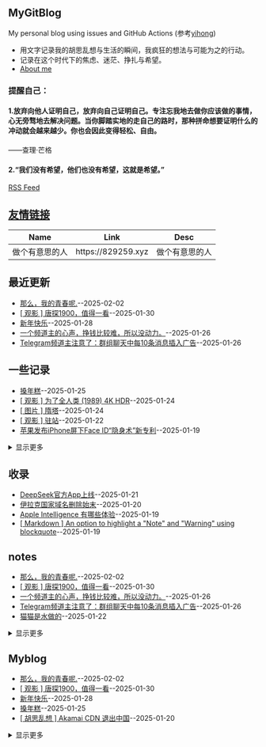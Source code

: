 ## MyGitBlog
My personal blog using issues and GitHub Actions (参考[yihong](https://github.com/yihong0618/gitblog))


* 用文字记录我的胡思乱想与生活的瞬间，我疯狂的想法与可能为之的行动。  
* 记录在这个时代下的焦虑、迷茫、挣扎与希望。
* [About me](https://github.com/myogg/myogg)

### 提醒自己：
#### 1.放弃向他人证明自己，放弃向自己证明自己。专注忘我地去做你应该做的事情，心无旁骛地去解决问题。当你脚踏实地的走自己的路时，那种拼命想要证明什么的冲动就会越来越少。你也会因此变得轻松、自由。

——查理·芒格

#### 2.“我们没有希望，他们也没有希望，这就是希望。”

[RSS Feed](https://raw.githubusercontent.com/myogg/Gitblog/master/feed.xml)

## [友情链接](https://github.com/myogg/gitblog/issues/26)
<table>
<thead>
<tr>
<th>Name</th>
<th>Link</th>
<th>Desc</th>
</tr>
</thead>
<tbody>
<tr>
<td>做个有意思的人</td>
<td>https://829259.xyz</td>
<td>做个有意思的人</td>
</tr>
</tbody>
</table>

## 最近更新
- [那么，我的青春呢.](https://github.com/myogg/Gitblog/issues/52)--2025-02-02
- [[ 观影 ] 唐探1900，值得一看](https://github.com/myogg/Gitblog/issues/51)--2025-01-30
- [新年快乐](https://github.com/myogg/Gitblog/issues/50)--2025-01-28
- [一个频道主的心声，挣钱比较难，所以没动力。](https://github.com/myogg/Gitblog/issues/49)--2025-01-26
- [Telegram频道主注意了：群组聊天中每10条消息插入广告](https://github.com/myogg/Gitblog/issues/48)--2025-01-26
## 一些记录
- [搡年糕](https://github.com/myogg/Gitblog/issues/47)--2025-01-25
- [[ 观影 ] 为了全人类 (1989) 4K HDR](https://github.com/myogg/Gitblog/issues/46)--2025-01-24
- [[ 图片 ] 隋塔](https://github.com/myogg/Gitblog/issues/45)--2025-01-24
- [[ 观影 ] 驻站](https://github.com/myogg/Gitblog/issues/44)--2025-01-22
- [苹果发布iPhone屏下Face ID“隐身术”新专利](https://github.com/myogg/Gitblog/issues/25)--2025-01-19
<details><summary>显示更多</summary>

- [[ 生活 ]  2024年的最后一个月,我做了痔疮手术,](https://github.com/myogg/Gitblog/issues/24)--2025-01-19
- [注册属于自己的 HiDNS 域名](https://github.com/myogg/Gitblog/issues/23)--2025-01-19
- [特朗普推出加密货币，能买吗？](https://github.com/myogg/Gitblog/issues/20)--2025-01-19
- [TikTok 、CapCut 、lemon8在美国正式关闭](https://github.com/myogg/Gitblog/issues/19)--2025-01-19
- [错误的数学](https://github.com/myogg/Gitblog/issues/4)--2025-01-19
- [照明的历史](https://github.com/myogg/Gitblog/issues/3)--2025-01-19
</details>

## 收录
- [DeepSeek官方App上线](https://github.com/myogg/Gitblog/issues/42)--2025-01-21
- [伊拉克国家域名删除始末](https://github.com/myogg/Gitblog/issues/33)--2025-01-20
- [Apple Intelligence 有哪些体验](https://github.com/myogg/Gitblog/issues/29)--2025-01-19
- [[ Markdown ] An option to highlight a "Note" and "Warning" using blockquote](https://github.com/myogg/Gitblog/issues/28)--2025-01-19
## notes
- [那么，我的青春呢.](https://github.com/myogg/Gitblog/issues/52)--2025-02-02
- [[ 观影 ] 唐探1900，值得一看](https://github.com/myogg/Gitblog/issues/51)--2025-01-30
- [一个频道主的心声，挣钱比较难，所以没动力。](https://github.com/myogg/Gitblog/issues/49)--2025-01-26
- [Telegram频道主注意了：群组聊天中每10条消息插入广告](https://github.com/myogg/Gitblog/issues/48)--2025-01-26
- [猫猫是水做的](https://github.com/myogg/Gitblog/issues/43)--2025-01-22
<details><summary>显示更多</summary>

- [Vercel 收购代码搜索工具 - Grep](https://github.com/myogg/Gitblog/issues/32)--2025-01-20
- [2025](https://github.com/myogg/Gitblog/issues/1)--2025-01-19
</details>

## Myblog
- [那么，我的青春呢.](https://github.com/myogg/Gitblog/issues/52)--2025-02-02
- [[ 观影 ] 唐探1900，值得一看](https://github.com/myogg/Gitblog/issues/51)--2025-01-30
- [新年快乐](https://github.com/myogg/Gitblog/issues/50)--2025-01-28
- [搡年糕](https://github.com/myogg/Gitblog/issues/47)--2025-01-25
- [[ 胡思乱想 ] Akamai CDN 退出中国](https://github.com/myogg/Gitblog/issues/31)--2025-01-20
<details><summary>显示更多</summary>

- [[ 生活 ] 今秋南方行](https://github.com/myogg/Gitblog/issues/30)--2025-01-20
- [[  图片 ]  随记](https://github.com/myogg/Gitblog/issues/27)--2025-01-19
- [[ 生活 ]  2024年的最后一个月,我做了痔疮手术,](https://github.com/myogg/Gitblog/issues/24)--2025-01-19
- [[ 吐槽 ] claude 3.5](https://github.com/myogg/Gitblog/issues/22)--2025-01-19
- [吐槽下药品说明书](https://github.com/myogg/Gitblog/issues/21)--2025-01-19
- [[ 图片 ] 养了两只猫](https://github.com/myogg/Gitblog/issues/18)--2025-01-19
- [[ 图片 ] 世界上最早的高速公路](https://github.com/myogg/Gitblog/issues/17)--2025-01-19
- [[ 图片 ] 宁武悬空古栈道](https://github.com/myogg/Gitblog/issues/16)--2025-01-19
- [[ 图片 ] 峨眉山](https://github.com/myogg/Gitblog/issues/15)--2025-01-19
- [[ 画稿 ] 金鱼](https://github.com/myogg/Gitblog/issues/14)--2025-01-19
- [[ 画稿 ] 被咬了一口的苹果](https://github.com/myogg/Gitblog/issues/13)--2025-01-19
- [[ 图片 ] 关山草原，也称“关山牧场”](https://github.com/myogg/Gitblog/issues/12)--2025-01-19
- [[ 图片 ] 老友画了一幅人像，却貌似某人，特此备份吧。](https://github.com/myogg/Gitblog/issues/11)--2025-01-19
- [[ 画稿 ] 花](https://github.com/myogg/Gitblog/issues/10)--2025-01-19
- [[ 画稿 ] 存档、记录 大辣椒](https://github.com/myogg/Gitblog/issues/9)--2025-01-19
- [[ 画稿 ] 我并没有意识到这么平凡的生活是那么的重要和可贵](https://github.com/myogg/Gitblog/issues/8)--2025-01-19
- [[ 画稿 ] 一块老砖](https://github.com/myogg/Gitblog/issues/7)--2025-01-19
- [[ 画稿 ] 即使世界偶尔凉薄，内心也要繁花似锦](https://github.com/myogg/Gitblog/issues/6)--2025-01-19
- [[ 图片 ]山水秦岭 水墨终南](https://github.com/myogg/Gitblog/issues/5)--2025-01-19
- [孟子｜懂人话做人事](https://github.com/myogg/Gitblog/issues/2)--2025-01-19
- [2025](https://github.com/myogg/Gitblog/issues/1)--2025-01-19
</details>

